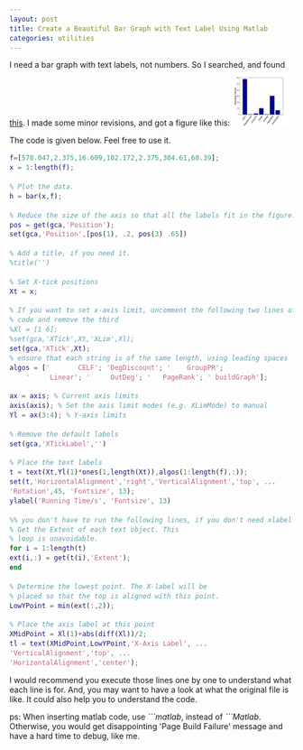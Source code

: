 ```yaml
---
layout: post
title: Create a Beautiful Bar Graph with Text Label Using Matlab
categories: utilities
---
```

I need a bar graph with text labels, not numbers. So I searched, and found [this](http://www.mathworks.cn/support/solutions/en/data/1-15TK6/). I made some minor revisions, and got a figure like this:
<img src="/images/2013-10-01-barGraph.png" class="centeredImage" alt="a pretty bar graph" height="100" width="100">


The code is given below. Feel free to use it.

```matlab
f=[578.047,2.375,16.609,102.172,2.375,304.61,68.39];
x = 1:length(f);

% Plot the data.
h = bar(x,f);

% Reduce the size of the axis so that all the labels fit in the figure.
pos = get(gca,'Position');
set(gca,'Position',[pos(1), .2, pos(3) .65])

% Add a title, if you need it.
%title('')

% Set X-tick positions
Xt = x;

% If you want to set x-axis limit, uncomment the following two lines of 
% code and remove the third
%Xl = [1 6]; 
%set(gca,'XTick',Xt,'XLim',Xl);
set(gca,'XTick',Xt);
% ensure that each string is of the same length, using leading spaces
algos = ['       CELF'; 'DegDiscount'; '    GroupPR';
    '     Linear'; '     OutDeg'; '   PageRank'; ' buildGraph'];

ax = axis; % Current axis limits
axis(axis); % Set the axis limit modes (e.g. XLimMode) to manual
Yl = ax(3:4); % Y-axis limits

% Remove the default labels
set(gca,'XTickLabel','')

% Place the text labels
t = text(Xt,Yl(1)*ones(1,length(Xt)),algos(1:length(f),:));
set(t,'HorizontalAlignment','right','VerticalAlignment','top', ...
'Rotation',45, 'Fontsize', 13);
ylabel('Running Time/s', 'Fontsize', 13)

%% you don't have to run the following lines, if you don't need xlabel
% Get the Extent of each text object. This
% loop is unavoidable.
for i = 1:length(t)
ext(i,:) = get(t(i),'Extent');
end

% Determine the lowest point. The X-label will be
% placed so that the top is aligned with this point.
LowYPoint = min(ext(:,2));

% Place the axis label at this point
XMidPoint = Xl(1)+abs(diff(Xl))/2;
tl = text(XMidPoint,LowYPoint,'X-Axis Label', ...
'VerticalAlignment','top', ...
'HorizontalAlignment','center');
```

I would recommend you execute those lines one by one to understand what each line is for. And, you may want to have a look at what the original file is like. It could also help you to understand the code.

ps: When inserting matlab code, use *\`\`\`matlab*, instead of *\`\`\`Matlab*. Otherwise, you would get disappointing 'Page Build Failure' message and have a hard time to debug, like me.
